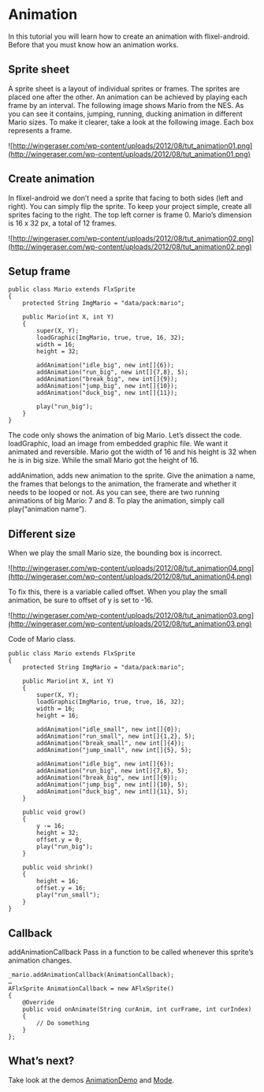 # Animation #
In this tutorial you will learn how to create an animation with flixel-android. Before that you must know how an animation works.

## Sprite sheet ##
A sprite sheet is a layout of individual sprites or frames. The sprites are placed one after the other. An animation can be achieved by playing each frame by an interval. The following image shows Mario from the NES. As you can see it contains, jumping, running, ducking animation in different Mario sizes. To make it clearer, take a look at the following image. Each box represents a frame.

![http://wingeraser.com/wp-content/uploads/2012/08/tut_animation01.png](http://wingeraser.com/wp-content/uploads/2012/08/tut_animation01.png)


## Create animation ##
In flixel-android we don’t need a sprite that facing to both sides (left and right). You can simply flip the sprite. To keep your project simple, create all sprites facing to the right. The top left corner is frame 0. Mario’s dimension is 16 x 32 px, a total of 12 frames.

![http://wingeraser.com/wp-content/uploads/2012/08/tut_animation02.png](http://wingeraser.com/wp-content/uploads/2012/08/tut_animation02.png)

## Setup frame ##
```
public class Mario extends FlxSprite
{
	protected String ImgMario = "data/pack:mario";
	
	public Mario(int X, int Y)
	{
		super(X, Y);
		loadGraphic(ImgMario, true, true, 16, 32);
		width = 16;
		height = 32;
		
		addAnimation("idle_big", new int[]{6});
		addAnimation("run_big", new int[]{7,8}, 5);
		addAnimation("break_big", new int[]{9});
		addAnimation("jump_big", new int[]{10});
		addAnimation("duck_big", new int[]{11});
		
		play("run_big");
	}
}
```
The code only shows the animation of big Mario. Let’s dissect the code.
loadGraphic, load an image from embedded graphic file.
We want it animated and reversible. Mario got the width of 16 and his height is 32 when he is in big size. While the small Mario got the height of 16.

addAnimation, adds new animation to the sprite.
Give the animation a name, the frames that belongs to the animation, the framerate and whether it needs to be looped or not. As you can see, there are two running animations of big Mario: 7 and 8.
To play the animation, simply call play(“animation name”).

## Different size ##
When we play the small Mario size, the bounding box is incorrect.

![http://wingeraser.com/wp-content/uploads/2012/08/tut_animation04.png](http://wingeraser.com/wp-content/uploads/2012/08/tut_animation04.png)

To fix this, there is a variable called offset. When you play the small animation, be sure to offset of y is set to -16.

![http://wingeraser.com/wp-content/uploads/2012/08/tut_animation03.png](http://wingeraser.com/wp-content/uploads/2012/08/tut_animation03.png)

Code of Mario class.
```
public class Mario extends FlxSprite
{
	protected String ImgMario = "data/pack:mario";
	
	public Mario(int X, int Y)
	{
		super(X, Y);
		loadGraphic(ImgMario, true, true, 16, 32);
		width = 16;
		height = 16;
		
		addAnimation("idle_small", new int[]{0});
		addAnimation("run_small", new int[]{1,2}, 5);
		addAnimation("break_small", new int[]{4});
		addAnimation("jump_small", new int[]{5}, 5);

		addAnimation("idle_big", new int[]{6});
		addAnimation("run_big", new int[]{7,8}, 5);
		addAnimation("break_big", new int[]{9});
		addAnimation("jump_big", new int[]{10}, 5);
		addAnimation("duck_big", new int[]{11}, 5);
	}
	
	public void grow()
	{
		y -= 16;
		height = 32;
		offset.y = 0;
		play("run_big");
	}
	
	public void shrink()
	{
		height = 16;
		offset.y = 16;
		play("run_small");
	}
}
```

## Callback ##
addAnimationCallback
Pass in a function to be called whenever this sprite’s animation changes.
```
_mario.addAnimationCallback(AnimationCallback);
…
AFlxSprite AnimationCallback = new AFlxSprite()
{
	@Override
	public void onAnimate(String curAnim, int curFrame, int curIndex)
	{
		// Do something
	}
};
```

## What’s next? ##
Take look at the demos [AnimationDemo](http://code.google.com/p/flixel-android/source/browse/trunk/flixel-examples/src/org/flixel/examples/animation/PlayState.java) and [Mode](http://code.google.com/p/flixel-android/source/browse/trunk/flixel-examples/src/org/flixel/examples/mode/Player.java).
